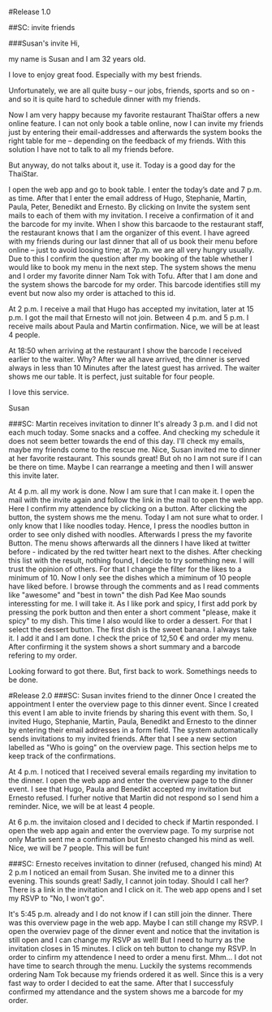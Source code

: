 #Release 1.0

##SC: invite friends

###Susan's invite
Hi,

my name is Susan and I am 32 years old.

I love to enjoy great food. Especially with my best friends. 

Unfortunately, we are all quite busy – our jobs, friends, sports and so on - and so it is quite hard to schedule dinner with my friends. 

Now I am very happy because my favorite restaurant ThaiStar offers a new online feature. I can not only book a table online, now I can invite my friends just by entering their email-addresses and afterwards the system books the right table for me – depending on the feedback of my friends. With this solution I have not to talk to all my friends before. 

But anyway, do not talks about it, use it. Today is a good day for the ThaiStar.

I open the web app and go to book table. I enter the today’s date and 7 p.m. as time. After that I enter the email address of Hugo, Stephanie, Martin, Paula, Peter, Benedikt and Ernesto. By clicking on Invite the system sent mails to each of them with my invitation. I receive a confirmation of it and the barcode for my invite. When I show this barcaode to the restaurant staff, the restaurant knows that I am the organizer of this event. I have agreed with my friends during our last dinner that all of us book their menu before online – just to avoid loosing time; at 7p.m. we are all very hungry usually. Due to this I confirm the question after my booking of the table whether I would like to book my menu in the next step. The system shows the menu and I order my favorite dinner Nam Tok with Tofu. After that I am done and the system shows the barcode for my order. This barcode identifies still my event but now also my order is attached to this id. 

At 2 p.m. I receive a mail that Hugo has accepted my invitation, later at 15 p.m. I got the mail that Ernesto will not join. Between 4 p.m. and 5 p.m. I receive mails about Paula and Martin confirmation. Nice, we will be at least 4 people. 

At 18:50 when arriving at the restaurant I show the barcode I received earlier to the waiter. Why? After we all have arrived, the dinner is served always in less than 10 Minutes after the latest guest has arrived. The waiter shows me our table. It is perfect, just suitable for four people.  

I love this service. 

Susan 

###SC: Martin receives invitation to dinner
It's already 3 p.m. and I did not each much today. Some snacks and a coffee. And checking my schedule it does not seem better towards the end of this day. I'll check my emails, maybe my friends come to the rescue me. Nice, Susan invited me to dinner at her favorite restaurant. This sounds great! But oh no I am not sure if I can be there on time. Maybe I can rearrange a meeting and then I will answer this invite later. 

At 4 p.m. all my work is done. Now I am sure that I can make it. I open the mail with the invite again and follow the link in the mail to open the web app. Here I confirm my attendence by clicking on a button. After clicking the button, the system shows me the menu. Today I am not sure what to order. I only know that I like noodles today. Hence, I press the noodles button in order to see only dished with noodles. Afterwards I press the my favorite Button. The menu shows afterwards all the dinners I have liked at twitter before - indicated by the red twitter heart next to the dishes. After checking this list with the result, nothing found, I decide to try something new. I will trust the opinion of others. For that I change the filter for the likes to a minimum of 10. Now I only see the dishes which a miminum of 10 people have liked before. I browse through the comments and as I read comments like "awesome" and "best in town" the dish Pad Kee Mao sounds interessting for me. I will take it. As I like pork and spicy, I first add pork by pressing the pork button and then enter a short comment "please, make it spicy" to my dish. This time I also would like to order a dessert. For that I select the dessert button. The first dish is the sweet banana. I always take it. I add it and I am done. I check the price of 12,50 € and order my menu. After confirming it the system shows a short summary and a barcode refering to my order.  

Looking forward to got there. But, first back to work. Somethings needs to be done. 




#Release 2.0
###SC: Susan invites friend to the dinner
Once I created the appointment I enter the overview page to this dinner event. Since I created this event I am able to invite friends by sharing this event with them. So, I invited Hugo, Stephanie, Martin, Paula, Benedikt and Ernesto to the dinner by entering their email addresses in a form field. The system automatically sends invitations to my invited friends. After that I see a new section labelled as "Who is going" on the overview page. This section helps me to keep track of the confirmations.

At 4 p.m. I noticed that I received several emails regarding my invitation to the dinner. I open the web app and enter the overview page to the dinner event. I see that Hugo, Paula and Benedikt accepted my invitation but Ernesto refused. I furher notive that Martin did not respond so I send him a reminder. Nice, we will be at least 4 people. 

At 6 p.m. the invitaion closed and I decided to check if Martin responded. I open the web app again and enter the overview page. To my surprise not only Martin sent me a confirmation but Ernesto changed his mind as well. Nice, we will be 7 people. This will be fun!


###SC: Ernesto receives invitation to dinner (refused, changed his mind)
At 2 p.m I noticed an email from Susan. She invited me to a dinner this evening. This sounds great! Sadly, I cannot join today. Should I call her? There is a link in the invitation and I click on it. The web app opens and I set my RSVP to "No, I won't go".

It's 5:45 p.m. already and I do not know if I can still join the dinner. There was this overview page in the web app. Maybe I can still change my RSVP. I open the overwiev page of the dinner event and notice that the invitation is still open and I can change my RSVP as well! But I need to hurry as the invitation closes in 15 minutes. I click on teh button to change my RSVP. In order to cinfirm my attendence I need to order a menu first. Mhm... I dot not have time to search through the menu. Luckily the systems recommends ordering Nam Tok because my friends ordered it as well. Since this is a very fast way to order I decided to eat the same. After that I successfuly confirmed my attendance and the system shows me a barcode for my order.
  
